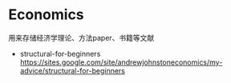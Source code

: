 # Economics
用来存储经济学理论、方法paper、书籍等文献
- structural-for-beginners https://sites.google.com/site/andrewjohnstoneconomics/my-advice/structural-for-beginners
